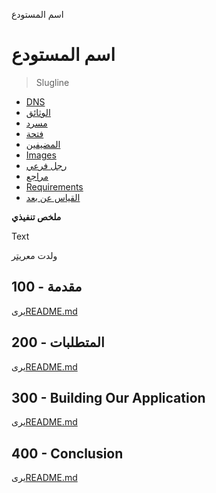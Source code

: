 اسم المستودع

# اسم المستودع

> Slugline

-   [DNS](./DNS.md)
-   [الوثائق](./DOCUMENTATION.md)
-   [مسرد](./GLOSSARY.md)
-   [فتحة](./HATCH.md)
-   [المضيفين](./HOSTS.md)
-   [Images](./IMAGES.md)
-   [رجل فرعي](./PODMAN.md)
-   [مراجع](./REFERENCES.md)
-   [Requirements](./REQUIREMENTS.md)
-   [القياس عن بعد](./TELEMETRY.md)

**ملخص تنفيذي**

Text

ولدت مع[ريتر](https://app.rytr.me)

## 100 - مقدمة

يرى[README.md](./100/README.md)

## 200 - المتطلبات

يرى[README.md](./200/README.md)

## 300 - Building Our Application

يرى[README.md](./300/README.md)

## 400 - Conclusion

يرى[README.md](./400/README.md)
